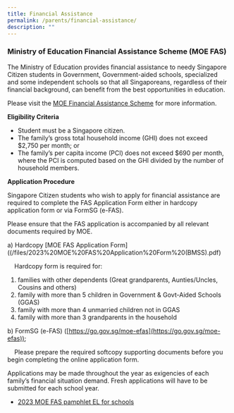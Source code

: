 ```yaml
---
title: Financial Assistance
permalink: /parents/financial-assistance/
description: ""
---
```


### Ministry of Education Financial Assistance Scheme (MOE FAS)

The Ministry of Education provides financial assistance to needy Singapore Citizen students in Government, Government-aided schools, specialized and some independent schools so that all Singaporeans, regardless of their financial background, can benefit from the best opportunities in education.

Please visit the [MOE Financial Assistance Scheme](https://www.moe.gov.sg/financial-matters/financial-assistance) for more information.

**Eligibility Criteria**

*   Student must be a Singapore citizen.
*   The family’s gross total household income (GHI) does not exceed $2,750 per month; or
*   The family’s per capita income (PCI) does not exceed $690 per month, where the PCI is computed based on the GHI divided by the number of household members.

**Application Procedure**

Singapore Citizen students who wish to apply for financial assistance are required to complete the FAS Application Form either in hardcopy application form or via FormSG (e-FAS).

Please ensure that the FAS application is accompanied by all relevant documents required by MOE.

a) Hardcopy [MOE FAS Application Form]((/files/2023%20MOE%20FAS%20Application%20Form%20(BMSS).pdf)

    Hardcopy form is required for:

1.  families with other dependents (Great grandparents, Aunties/Uncles, Cousins and others)
2.  family with more than 5 children in Government & Govt-Aided Schools (GGAS)
3.  family with more than 4 unmarried children not in GGAS
4.  family with more than 3 grandparents in the household

b) FormSG (e-FAS) ([https://go.gov.sg/moe-efas](https://go.gov.sg/moe-efas));

    Please prepare the required softcopy supporting documents before you begin completing the online application form. 

Applications may be made throughout the year as exigencies of each family’s financial situation demand. Fresh applications will have to be submitted for each school year.

*   [2023 MOE FAS pamphlet EL for schools](/files/2023-MOE-FAS-pamphlet-EL-for-schools.pdf)